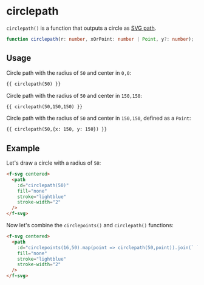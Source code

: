# circlepath

`circlepath()` is a function that outputs a circle as [SVG path](https://developer.mozilla.org/en-US/docs/Web/SVG/Tutorial/Paths).

```ts
function circlepath(r: number, xOrPoint: number | Point, y?: number);
```

## Usage

Circle path with the radius of `50` and center in `0,0`:

```md
{{ circlepath(50) }}
```

Circle path with the radius of `50` and center in `150,150`:

```md
{{ circlepath(50,150,150) }}
```

Circle path with the radius of `50` and center in `150,150`, defined as a `Point`:

```md
{{ circlepath(50,{x: 150, y: 150}) }}
```

## Example

Let's draw a circle with a radius of `50`:

```md
<f-svg centered>
  <path
    :d="circlepath(50)"
    fill="none"
    stroke="lightblue"
    stroke-width="2"
  />
</f-svg>
```

Now let's combine the `circlepoints()` and `circlepath()` functions:

```md
<f-svg centered>
  <path
    :d="circlepoints(16,50).map(point => circlepath(50,point)).join(` `)"
    fill="none"
    stroke="lightblue"
    stroke-width="2"
  />
</f-svg>
```

